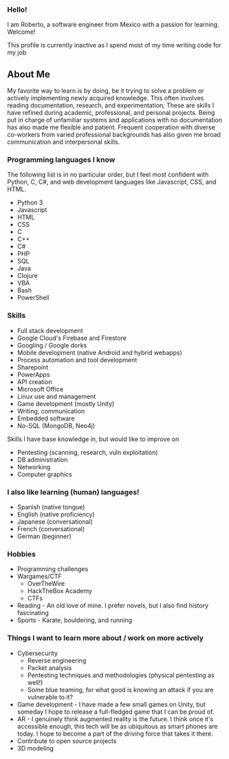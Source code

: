 ### Hello!

I am Roberto, a software engineer from Mexico with a passion for learning. Welcome!

This profile is currently inactive as I spend most of my time writing code for my job

<!--
You may also find my CV in [English]() and [Spanish]().
-->

## About Me

My favorite way to learn is by doing, be it trying to solve a problem or actively implementing newly acquired knowledge. This often involves reading documentation, research, and experimentation; These are skills I have refined during academic, professional, and personal projects. Being put in charge of unfamiliar systems and applications with no documentation has also made me flexible and patient. Frequent cooperation with diverse co-workers from varied professional backgrounds has also given me broad communication and interpersonal skills.

### Programming languages I know

The following list is in no particular order, but I feel most confident with Python, C, C#, and web development languages like Javascript, CSS, and HTML.

* Python 3
* Javascript
* HTML
* CSS
* C
* C++
* C#
* PHP
* SQL
* Java
* Clojure
* VBA
* Bash
* PowerShell

### Skills

* Full stack development
* Google Cloud's Firebase and Firestore
* Googling / Google dorks
* Mobile development (native Android and hybrid webapps)
* Process automation and tool development
* Sharepoint
* PowerApps
* API creation
* Microsoft Office
* Linux use and management
* Game development (mostly Unity)
* Writing, communication
* Embedded software
* No-SQL (MongoDB, Neo4j)

Skills I have base knowledge in, but would like to improve on

* Pentesting (scanning, research, vuln exploitation)
* DB administration
* Networking
* Computer graphics

<!--
### Projects / repos
* [Primeheim](https://primeheim.ch) - I built this site in ReactJS based on a design provided by a client and implemented everything from the front and back end. This site is in active development.
* ChopWare (now with secrets!)
* 

If you find a repo of mine that is not listed here, it is probably just not a completed project
-->

### I also like learning (human) languages!
* Spanish (native tongue)
* English (native proficiency)
* Japanese (conversational)
* French (conversational)
* German (beginner)


### Hobbies

* Programming challenges <!-- (here is my (Hackerrank profile)[]!) -->
* Wargames/CTF
  * OverTheWire
  * HackTheBox Academy
  * CTFs
* Reading - An old love of mine. I prefer novels, but I also find history fascinating
* Sports - Karate, bouldering, and running

### Things I want to learn more about / work on more actively

* Cybersecurity
  * Reverse engineering
  * Packet analysis
  * Pentesting techniques and methodologies (physical pentesting as well!)
  * Some blue teaming, for what good is knowing an attack if you are vulnerable to it?
* Game development - I have made a few small games on Unity, but someday I hope to release a full-fledged game that I can be proud of.
* AR - I genuinely think augmented reality is the future. I think once it's accessible enough, this tech will be as ubiquitous as smart phones are today. I hope to become a part of the driving force that takes it there.
* Contribute to open source projects
* 3D modeling

<!--
- 🔭 I’m currently working on ...
- 🌱 I’m currently learning ...
- 👯 I’m looking to collaborate on ...
- 🤔 I’m looking for help with ...
- 💬 Ask me about ...
- 📫 How to reach me: ...
- 😄 Pronouns: ...
- ⚡ Fun fact: ...
-->
